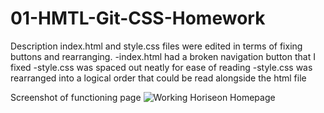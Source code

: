 # 01-HMTL-Git-CSS-Homework

Description
  index.html and style.css files were edited in terms of fixing buttons and rearranging.
    -index.html had a broken navigation button that I fixed
    -style.css was spaced out neatly for ease of reading
    -style.css was rearranged into a logical order that could be read alongside the html file

Screenshot of functioning page
 ![Working Horiseon Homepage](https://user-images.githubusercontent.com/87458845/128613213-72875f50-8a0d-4930-9518-6851d174e369.png)

